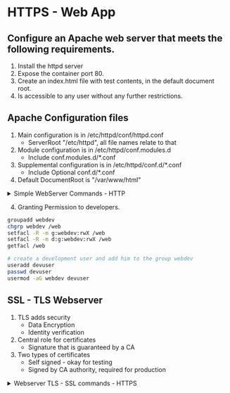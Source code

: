 # HTTPS - Web App

## Configure an Apache web server that meets the following requirements.

1. Install the httpd server
2. Expose the container port 80.
3. Create an index.html file with test contents, in the default document root.
4. Is accessible to any user without any further restrictions.

## Apache Configuration files

1. Main configuration is in /etc/httpd/conf/httpd.conf
   - ServerRoot "/etc/httpd", all file names relate to that
2. Module configuration is in /etc/httpd/conf.modules.d
   - Include conf.modules.d/*.conf
3. Supplemental configuration is in /etc/httpd/conf.d/*.conf
   - Include Optional conf.d/*.conf
4. Default DocumentRoot is "/var/www/html"


<details><summary>Simple WebServer Commands - HTTP</summary>
<p>

1. Apache check if already installed:

```bash
which httpd
rpm -qf /sbin/httpd
rpm -qc httpd
cd /etc/sysconfig/
ls
vim httpd

cd /etc/httpd
ls
cd conf
ls
```
```bash
vim httpd.conf
...
Listen 80
include conf.modules.d/*.conf
DocumentRoot 
```

2. Apache Installation:

```bash
mkdir /web
yum install -y httpd
cd /etc/httpd/
ls
cd conf
```
Change entry for the DocumentRoot:
```bash
vim httpd.conf
...
#DocumentRoot "/var/www/html"
DocumentRoot "/web"
...
#<Directory "/var/www/html">
<Directory "/web">
...
:wq
```
```bash
cd /web
vim index.html
<blink>Sri Ramajeyam...!</blink>
:wq
```
Change the SELinux context.
```bash
cd /
ls -Zd /web

ls -Zd /var/www/html

semanage fcontext -a -t httpd_sys_content_t '/web(/.*)?'

or

chcon -t httpd_sys_content_t /web



```

```bash
systemctl restart httpd
systemctl enable httpd
systemctl status -l httpd
firewall-cmd --permanent --add-service=http --add-service=https
firewall-cmd --reload
```

3. Now Check the index page using web browser with in the system.

```bash
curl localhost
wget -O- localhost:80
elinks http://localhost:80
```

</p>
</details>


4. Granting Permission to developers.

```bash
groupadd webdev
chgrp webdev /web
setfacl -R -m g:webdev:rwX /web
setfacl -R -m d:g:webdev:rwX /web
getfacl /web

# create a development user and add him to the group webdev
useradd devuser
passwd devuser
usermod -aG webdev devuser
```

## SSL - TLS Webserver

1. TLS adds security
   - Data Encryption
   - Identity verification
2. Central role for certificates
   - Signature that is guaranteed by a CA
3. Two types of certificates
   - Self signed - okay for testing
   - Signed by CA authority, required for production


<details><summary>Webserver TLS - SSL commands - HTTPS</summary>
<p>

Install packages to Generate Keys and self signed certificate:

``` bash
yum -y install crypto-utils
yum install -y mod_ssl
genkey server1.example.com
...
--> press next - for keypair generation
--> press next - choose key size
--> will generate randam bits
--> Press no - Generate CSR - certificate request need not to send. since we are creating self signed key.
--> Press next - without selecting the option encrypt the private key under Protecting your private key
--> Press next - since Common Name: FQDN is correct in the Enter details for your certificates screen
```

``` bash
cd /etc/pki/tls/private/
ls -Z

cd .. /certs
ls -Z
```


``` bash
cd /etc/httpd/conf.d/
ls
vim ssl.conf
...
Listen 443 https
...
#SSLCertificateFile /etc/pki/tls/certs/localhost.crt
SSLCertificateFile /etc/pki/tls/certs/server1.example.com.crt
...
#SSLCertificateKeyFile /etc/pki/tls/private/localhost.key
SSLCertificateKeyFile /etc/pki/tls/private/server1.example.com.key
```

Restart Apache web server.

``` bash
systemctl restart httpd
systemctl status httpd
```


``` bash
firefox https://localhost
...
confirm the security certificate - since it is self signed
...
```
</p>
</details>
